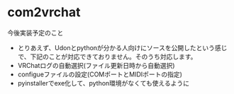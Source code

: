 # com2vrchat

今後実装予定のこと
- とりあえず、Udonとpythonが分かる人向けにソースを公開したという感じで、下記のことが対応できておりません。そのうち対応します。
- VRChatログの自動選択(ファイル更新日時から自動選択)
- configueファイルの設定(COMポートとMIDIポートの指定)
- pyinstallerでexe化して、python環境がなくても使えるように
 
